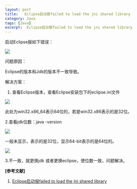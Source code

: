 ```yaml
---
layout: post
title:   Eclipse启动报failed to load the jni shared library  
category: Java
tags: [Java]
excerpt:  Eclipse启动报failed to load the jni shared library
---
```


启动Eclipse报如下错误：

![](http://www.nangongyibin.com/assets/Java/11.png)

问题原因：

Eclipse的版本和Jdk的版本不一致导致。

解决方案：

1. 查看Eclipse版本，查看Eclipse安装包下的eclipse.ini文件


![](http://www.nangongyibin.com/assets/Java/12.png)

此处为win32.x86_64表示64位的，若是win32.x86表示的是32位。

2.查看jdk位数：java -version

![](http://www.nangongyibin.com/assets/Java/13.png)

一般未显示，表示的是32位，显示64-bit表示的是64位的。

![](http://www.nangongyibin.com/assets/Java/14.png)

3.不一致，就更换jdk 或者更换eclipse，使位数一致，问题解决。


**[参考文献]**

1. [Eclipse启动报failed to load the jni shared library](https://blog.csdn.net/u012343297/article/details/79635130 "Eclipse启动报failed to load the jni shared library")

